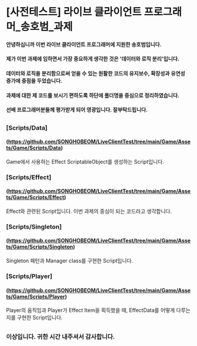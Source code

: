 # [사전테스트] 라이브 클라이언트 프로그래머_송호범_과제

#### 안녕하십니까 이번 라이브 클라이언트 프로그래머에 지원한 송호범입니다.
#### 제가 이번 과제에 임하면서 가장 중요하게 생각한 것은 '데이터와 로직 분리'입니다.
#### 데이터와 로직을 분리함으로써 얻을 수 있는 원활한 코드의 유지보수, 확장성과 유연성 증가에 중점을 두었습니다.
#### 과제에 대한 제 코드를 보시기 편하도록 하단에 폴더명을 중심으로 정리하였습니다.
#### 선배 프로그래머분들께 평가받게 되어 영광입니다. 잘부탁드립니다.

## 

### [Scripts/Data] 
#### (https://github.com/SONGHOBEOM/LiveClientTest/tree/main/Game/Assets/Game/Scripts/Data)
Game에서 사용하는 Effect ScriptableObject를 생성하는 Script입니다.

### [Scripts/Effect] 
#### (https://github.com/SONGHOBEOM/LiveClientTest/tree/main/Game/Assets/Game/Scripts/Effect)
Effect와 관련된 Script입니다. 이번 과제의 중심이 되는 코드라고 생각합니다.

### [Scripts/Singleton] 
#### (https://github.com/SONGHOBEOM/LiveClientTest/tree/main/Game/Assets/Game/Scripts/Singleton)
Singleton 패턴과 Manager class를 구현한 Script입니다.

### [Scripts/Player] 
#### (https://github.com/SONGHOBEOM/LiveClientTest/tree/main/Game/Assets/Game/Scripts/Player)
Player의 움직임과 Player가 Effect Item을 획득했을 때, EffectData를 어떻게 다루는지를 구현한 Script입니다.

## 

### 이상입니다. 귀한 시간 내주셔서 감사합니다.
